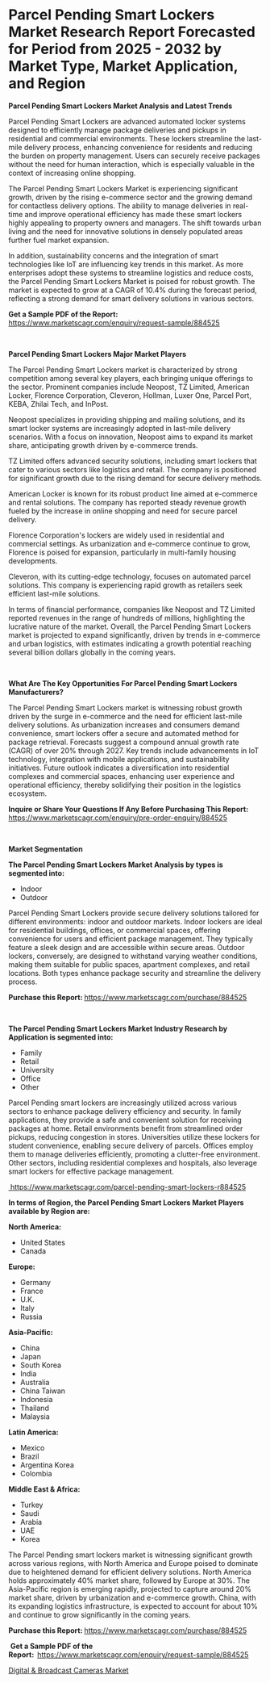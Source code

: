 <p><h1>Parcel Pending Smart Lockers Market Research Report Forecasted for Period from 2025 -  2032 by Market Type, Market Application, and Region</h1></p><p><strong>Parcel Pending Smart Lockers Market Analysis and Latest Trends</strong></p>
<p><p>Parcel Pending Smart Lockers are advanced automated locker systems designed to efficiently manage package deliveries and pickups in residential and commercial environments. These lockers streamline the last-mile delivery process, enhancing convenience for residents and reducing the burden on property management. Users can securely receive packages without the need for human interaction, which is especially valuable in the context of increasing online shopping.</p><p>The Parcel Pending Smart Lockers Market is experiencing significant growth, driven by the rising e-commerce sector and the growing demand for contactless delivery options. The ability to manage deliveries in real-time and improve operational efficiency has made these smart lockers highly appealing to property owners and managers. The shift towards urban living and the need for innovative solutions in densely populated areas further fuel market expansion.</p><p>In addition, sustainability concerns and the integration of smart technologies like IoT are influencing key trends in this market. As more enterprises adopt these systems to streamline logistics and reduce costs, the Parcel Pending Smart Lockers Market is poised for robust growth. The market is expected to grow at a CAGR of 10.4% during the forecast period, reflecting a strong demand for smart delivery solutions in various sectors.</p></p>
<p><strong>Get a Sample PDF of the Report:&nbsp;</strong> <a href="https://www.marketscagr.com/enquiry/request-sample/884525?utm_campaign=3191&utm_medium=2&utm_source=Github&utm_content=ia&utm_term=05042025&utm_id=parcel-pending-smart-lockers">https://www.marketscagr.com/enquiry/request-sample/884525</a></p>
<p>&nbsp;</p>
<p><strong>Parcel Pending Smart Lockers Major Market Players</strong></p>
<p><p>The Parcel Pending Smart Lockers market is characterized by strong competition among several key players, each bringing unique offerings to the sector. Prominent companies include Neopost, TZ Limited, American Locker, Florence Corporation, Cleveron, Hollman, Luxer One, Parcel Port, KEBA, Zhilai Tech, and InPost.</p><p>Neopost specializes in providing shipping and mailing solutions, and its smart locker systems are increasingly adopted in last-mile delivery scenarios. With a focus on innovation, Neopost aims to expand its market share, anticipating growth driven by e-commerce trends.</p><p>TZ Limited offers advanced security solutions, including smart lockers that cater to various sectors like logistics and retail. The company is positioned for significant growth due to the rising demand for secure delivery methods.</p><p>American Locker is known for its robust product line aimed at e-commerce and rental solutions. The company has reported steady revenue growth fueled by the increase in online shopping and need for secure parcel delivery.</p><p>Florence Corporation's lockers are widely used in residential and commercial settings. As urbanization and e-commerce continue to grow, Florence is poised for expansion, particularly in multi-family housing developments.</p><p>Cleveron, with its cutting-edge technology, focuses on automated parcel solutions. This company is experiencing rapid growth as retailers seek efficient last-mile solutions.</p><p>In terms of financial performance, companies like Neopost and TZ Limited reported revenues in the range of hundreds of millions, highlighting the lucrative nature of the market. Overall, the Parcel Pending Smart Lockers market is projected to expand significantly, driven by trends in e-commerce and urban logistics, with estimates indicating a growth potential reaching several billion dollars globally in the coming years.</p></p>
<p>&nbsp;</p>
<p><strong>What Are The Key Opportunities For Parcel Pending Smart Lockers Manufacturers?</strong></p>
<p><p>The Parcel Pending Smart Lockers market is witnessing robust growth driven by the surge in e-commerce and the need for efficient last-mile delivery solutions. As urbanization increases and consumers demand convenience, smart lockers offer a secure and automated method for package retrieval. Forecasts suggest a compound annual growth rate (CAGR) of over 20% through 2027. Key trends include advancements in IoT technology, integration with mobile applications, and sustainability initiatives. Future outlook indicates a diversification into residential complexes and commercial spaces, enhancing user experience and operational efficiency, thereby solidifying their position in the logistics ecosystem.</p></p>
<p><strong>Inquire or Share Your Questions If Any Before Purchasing This Report:</strong> <a href="https://www.marketscagr.com/enquiry/pre-order-enquiry/884525?utm_campaign=3191&utm_medium=2&utm_source=Github&utm_content=ia&utm_term=05042025&utm_id=parcel-pending-smart-lockers">https://www.marketscagr.com/enquiry/pre-order-enquiry/884525</a></p>
<p>&nbsp;</p>
<p><strong>Market Segmentation</strong></p>
<p><strong>The Parcel Pending Smart Lockers Market Analysis by types is segmented into:</strong></p>
<p><ul><li>Indoor</li><li>Outdoor</li></ul></p>
<p><p>Parcel Pending Smart Lockers provide secure delivery solutions tailored for different environments: indoor and outdoor markets. Indoor lockers are ideal for residential buildings, offices, or commercial spaces, offering convenience for users and efficient package management. They typically feature a sleek design and are accessible within secure areas. Outdoor lockers, conversely, are designed to withstand varying weather conditions, making them suitable for public spaces, apartment complexes, and retail locations. Both types enhance package security and streamline the delivery process.</p></p>
<p><strong>Purchase this Report:&nbsp;</strong><a href="https://www.marketscagr.com/purchase/884525?utm_campaign=3191&utm_medium=2&utm_source=Github&utm_content=ia&utm_term=05042025&utm_id=parcel-pending-smart-lockers">https://www.marketscagr.com/purchase/884525</a></p>
<p>&nbsp;</p>
<p><strong>The Parcel Pending Smart Lockers Market Industry Research by Application is segmented into:</strong></p>
<p><ul><li>Family</li><li>Retail</li><li>University</li><li>Office</li><li>Other</li></ul></p>
<p><p>Parcel Pending smart lockers are increasingly utilized across various sectors to enhance package delivery efficiency and security. In family applications, they provide a safe and convenient solution for receiving packages at home. Retail environments benefit from streamlined order pickups, reducing congestion in stores. Universities utilize these lockers for student convenience, enabling secure delivery of parcels. Offices employ them to manage deliveries efficiently, promoting a clutter-free environment. Other sectors, including residential complexes and hospitals, also leverage smart lockers for effective package management.</p></p>
<p><a href="https://www.marketscagr.com/parcel-pending-smart-lockers-r884525?utm_campaign=3191&utm_medium=2&utm_source=Github&utm_content=ia&utm_term=05042025&utm_id=parcel-pending-smart-lockers">&nbsp;https://www.marketscagr.com/parcel-pending-smart-lockers-r884525</a></p>
<p><strong>In terms of Region, the Parcel Pending Smart Lockers Market Players available by Region are:</strong></p>
<p>
    <p> <strong> North America: </strong>
        <ul>
            <li>United States</li>
            <li>Canada</li>
        </ul>
        </p> 
    <p> <strong> Europe: </strong>
        <ul>
            <li>Germany</li>
            <li>France</li>
            <li>U.K.</li>
            <li>Italy</li>
            <li>Russia</li>
        </ul>
        </p> 
    <p> <strong> Asia-Pacific: </strong>
        <ul>
            <li>China</li>
            <li>Japan</li>
            <li>South Korea</li>
            <li>India</li>
            <li>Australia</li>
            <li>China Taiwan</li>
            <li>Indonesia</li>
            <li>Thailand</li>
            <li>Malaysia</li>
        </ul>
        </p> 
    <p> <strong> Latin America: </strong>
        <ul>
            <li>Mexico</li>
            <li>Brazil</li>
            <li>Argentina Korea</li>
            <li>Colombia</li>
        </ul>
        </p> 
    <p> <strong> Middle East & Africa: </strong>
        <ul>
            <li>Turkey</li>
            <li>Saudi</li>
            <li>Arabia</li>
            <li>UAE</li>
            <li>Korea</li>
        </ul>
    </p>
    </p>
<p><p>The Parcel Pending smart lockers market is witnessing significant growth across various regions, with North America and Europe poised to dominate due to heightened demand for efficient delivery solutions. North America holds approximately 40% market share, followed by Europe at 30%. The Asia-Pacific region is emerging rapidly, projected to capture around 20% market share, driven by urbanization and e-commerce growth. China, with its expanding logistics infrastructure, is expected to account for about 10% and continue to grow significantly in the coming years.</p></p>
<p><strong>Purchase this Report: </strong><a href="https://www.marketscagr.com/purchase/884525?utm_campaign=3191&utm_medium=2&utm_source=Github&utm_content=ia&utm_term=05042025&utm_id=parcel-pending-smart-lockers">https://www.marketscagr.com/purchase/884525</a></p>
<p>&nbsp;<strong>Get a Sample PDF of the Report:&nbsp;&nbsp;</strong><a href="https://www.marketscagr.com/enquiry/request-sample/884525?utm_campaign=3191&utm_medium=2&utm_source=Github&utm_content=ia&utm_term=05042025&utm_id=parcel-pending-smart-lockers">https://www.marketscagr.com/enquiry/request-sample/884525</a></p>
<p><strong></strong></p>
<p><p><a href="https://github.com/jhoonatsev/Market-Research-Report-List-1/blob/main/digital-broadcast-cameras-market.md?utm_campaign=3191&utm_medium=2&utm_source=Github&utm_content=ia&utm_term=05042025&utm_id=parcel-pending-smart-lockers">Digital & Broadcast Cameras Market</a></p></p>